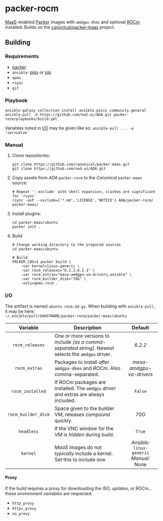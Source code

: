 # packer-rocm

[MaaS](https://maas.io/)-enabled [Packer](https://www.packer.io/) images
with `amdgpu-dkms` and optional [ROCm](https://www.amd.com/en/products/software/rocm.html)
installed. Builds on the [canonical/packer-maas](https://github.com/canonical/packer-maas/)
project.


## Building

### Requirements

* [packer](https://developer.hashicorp.com/packer/docs/install)
* `ansible`: [pipx](https://docs.ansible.com/ansible/latest/installation_guide/intro_installation.html#installing-and-upgrading-ansible-with-pipx) or [pip](https://docs.ansible.com/ansible/latest/installation_guide/intro_installation.html#installing-and-upgrading-ansible-with-pip)
* `qemu`
* `rsync`
* `git`

### Playbook

```shell
ansible-galaxy collection install ansible.posix community.general
ansible-pull -U https://github.com/nod-ai/ADA.git packer-rocm/playbooks/build.yml
```

Variables noted in [I/O](#io) may be given like so: `ansible-pull ... -e 'var=value'`

### Manual

1. Clone repositories:

    ```shell
    git clone https://github.com/canonical/packer-maas.git
    git clone https://github.com/nod-ai/ADA.git
    ```

2. Copy assets from _ADA_ `packer-rocm` to the _Canonical_ `packer-maas` source:

    ```shell
    # Repeat '--exclude' with shell expansion, slashes are significant for 'rsync'
    rsync -avP --exclude={'*.md','LICENSE','NOTICE'} ADA/packer-rocm/ packer-maas/
    ```

3. Install plugins:

    ```shell
    cd packer-maas/ubuntu
    packer init .
    ```

4. Build

    ```shell
    # Change working directory to the prepared sources
    cd packer-maas/ubuntu

    # Build
    PACKER_LOG=1 packer build \
        -var kernel=linux-generic \
        -var rocm_releases="6.2.2,6.2.1" \
        -var rocm_extras="mesa-amdgpu-va-drivers,ansible" \
        -var rocm_builder_disk="70G" \
        -only=qemu.rocm .
    ```

### I/O

The artifact is named `ubuntu-rocm.dd.gz`. When building with `ansible-pull`, it may be here:  
`~/.ansible/pull/$HOSTNAME/packer-rocm/packer-maas/ubuntu`

| Variable | Description | Default |
|:----------:|-------------|:---------:|
| `rocm_releases` | One or more versions to include _[as a comma-separated string]_. Newest selects the `amdgpu` driver. | _6.2.2_ |
| `rocm_extras` | Packages to install _after_ `amdgpu-dkms` and _ROCm_. Also comma-separated. | _mesa-amdgpu-va-drivers_ |
| `rocm_installed` | If _ROCm_ packages are installed. The `amdgpu` _driver_ and extras are always included. | `False` |
| `rocm_builder_disk` | Space given to the builder VM; releases compound quickly. | _70G_ |
| `headless` | If the VNC window for the VM is _hidden_ during build. | `True` |
| `kernel` | _MaaS_ images do not _typically_ include a kernel. Set this to include one. | _Ansible:_ `linux-generic`<br />_Manual:_ None |

#### Proxy

If the build requires a proxy for downloading the ISO, updates, or ROCm... these _environment variables_ are respected:

* `http_proxy`
* `https_proxy`
* `no_proxy`
